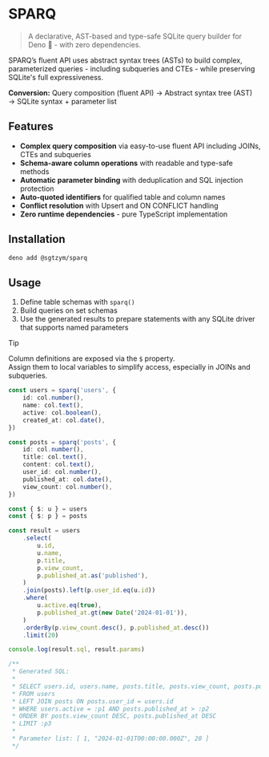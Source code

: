 # SPARQ

> A declarative, AST-based and type-safe SQLite query builder for Deno 🦕 - with zero dependencies.

SPARQ’s fluent API uses abstract syntax trees (ASTs) to build complex, parameterized queries - including subqueries and CTEs - while preserving SQLite's full expressiveness.

**Conversion:** Query composition (fluent API) → Abstract syntax tree (AST) → SQLite syntax + parameter list

## Features

- **Complex query composition** via easy-to-use fluent API including JOINs, CTEs and subqueries
- **Schema-aware column operations** with readable and type-safe methods
- **Automatic parameter binding** with deduplication and SQL injection protection
- **Auto-quoted identifiers** for qualified table and column names
- **Conflict resolution** with Upsert and ON CONFLICT handling
- **Zero runtime dependencies** - pure TypeScript implementation

## Installation

```bash
deno add @sgtzym/sparq
```

## Usage

1. Define table schemas with `sparq()`
2. Build queries on set schemas
3. Use the generated results to prepare statements with any SQLite driver that supports named parameters

> [!TIP]
> Column definitions are exposed via the `$` property.  
> Assign them to local variables to simplify access, especially in JOINs and subqueries.

```ts
const users = sparq('users', {
    id: col.number(),
    name: col.text(),
    active: col.boolean(),
    created_at: col.date(),
})

const posts = sparq('posts', {
    id: col.number(),
    title: col.text(),
    content: col.text(),
    user_id: col.number(),
    published_at: col.date(),
    view_count: col.number(),
})

const { $: u } = users
const { $: p } = posts

const result = users
    .select(
        u.id,
        u.name,
        p.title,
        p.view_count,
        p.published_at.as('published'),
    )
    .join(posts).left(p.user_id.eq(u.id))
    .where(
        u.active.eq(true),
        p.published_at.gt(new Date('2024-01-01')),
    )
    .orderBy(p.view_count.desc(), p.published_at.desc())
    .limit(20)

console.log(result.sql, result.params)

/**
 * Generated SQL:
 * 
 * SELECT users.id, users.name, posts.title, posts.view_count, posts.published_at AS published
 * FROM users
 * LEFT JOIN posts ON posts.user_id = users.id
 * WHERE users.active = :p1 AND posts.published_at > :p2
 * ORDER BY posts.view_count DESC, posts.published_at DESC
 * LIMIT :p3
 * 
 * Parameter list: [ 1, "2024-01-01T00:00:00.000Z", 20 ]
 */
```